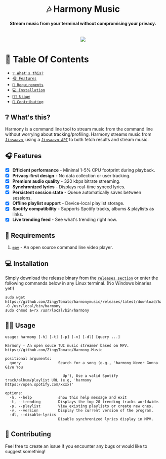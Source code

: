 <div align="center">
<h1>🎶 Harmony Music</h1>
<h4>Stream music from your terminal without compromising your privacy.</h4>
</div>

<div align="center" width="60%" height="auto">
  <br>
    <img src="showcase/2025-06-13 22-14-08.gif">
</div>

# 📖 Table Of Contents

* [`❔ What's this?`](#-whats-this)
* [`🎧 Features`](#-features)
* [`📜 Requirements`](#-requirements)
* [`💻 Installation`](#-installation)
* [`👨‍🔧 Usage`](#-usage)
* [`🏥 Contributing`](#-contributing)

## ❔ What's this?

Harmony is a command line tool to stream music from the command line without worrying about tracking/profiling. Harmony streams music from [`Jiosaavn`](https://jiosaavn.com), using a [`Jiosaavn API`](https://github.com/sumitkolhe/jiosaavn-api) to both fetch results and stream music.
 
## 🎧 Features

- [x] **Efficient performance** - Minimal 1-5% CPU footprint during playback.
- [x] **Privacy-first design** - No data collection or user tracking.
- [x] **Premium audio quality** - 320 kbps bitrate streaming.
- [x] **Synchronized lyrics** - Displays real-time synced lyrics.
- [x] **Persistent session state** - Queue automatically saves between sessions.
- [x] **Offline playlist support** - Device-local playlist storage.
- [x] **Spotify compatibility** - Supports Spotify tracks, albums & playlists as links.
- [x] **Live trending feed** - See what's trending right now.

## 📜 Requirements

1. [`mpv`](https://mpv.io) - An open source command line video player.

## 💻 Installation

Simply download the release binary from the [`releases section`](https://github.com/ZingyTomato/harmonymusic/releases) or enter the following commands below in any Linux terminal. (No Windows binaries yet!)

```
sudo wget https://github.com/ZingyTomato/harmonymusic/releases/latest/download/harmony -O /usr/local/bin/harmony
sudo chmod a+rx /usr/local/bin/harmony
```

## 👨‍🔧 Usage

```
usage: harmony [-h] [-t] [-p] [-v] [-dl] [query ...]

Harmony - An open souce TUI music streamer based on MPV.
https://github.com/ZingyTomato/Harmony-Music

positional arguments:
  query                 Search for a song (e.g., 'harmony Never Gonna Give You      
  
                          Up'), Use a valid Spotify track/album/playlist URL (e.g, 'harmony https://open.spotify.com/xxxx)'

options:
  -h, --help            show this help message and exit
  -t, --trending        Displays the top 20 trending tracks worldwide.
  -p, --playlist        View existing playlists or create new ones.
  -v, --version         Display the current version of the program.
  -dl, --disable-lyrics
                        Disable synchronized lyrics display in MPV.
```

## 🏥 Contributing

Feel free to create an issue if you encounter any bugs or would like to suggest something!